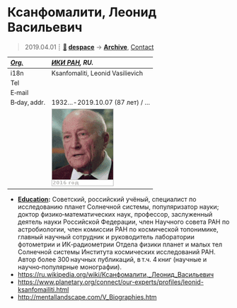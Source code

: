 # Ксанфомалити, Леонид Васильевич
> 2019.04.01 ┊ **[🚀](../index/index.md) [despace](index.md)** → **[Archive](faq.md)**, [Contact](contact.md)

|*[Org.](contact.md)*|*[ИКИ РАН](zz_iki_ras.md), RU.*|
|:--|:--|
|i18n| Ksanfomaliti, Leonid Vasilievich |
|Tel| |
|E‑mail| |
|B‑day, addr.| 1932… ‑ 2019.10.07 (87 лет) / … |
|| ![](f/contact/k/ksanfomaliti_001_animated.gif) |

   - **[Education](edu.md):** Советский, российский учёный, специалист по исследованию планет Солнечной системы, популяризатор науки; доктор физико‑математических наук, профессор, заслуженный деятель науки Российской Федерации, член Научного совета РАН по астробиологии, член комиссии РАН по космической топонимике, главный научный сотрудник и руководитель лаборатории фотометрии и ИК‑радиометрии Отдела физики планет и малых тел Солнечной системы Института космических исследований РАН. Автор более 300 научных публикаций, в т.ч. 4 книг (научные и научно‑популярные монографии).
   - <https://ru.wikipedia.org/wiki/Ксанфомалити,_Леонид_Васильевич>
   - <https://www.planetary.org/connect/our-experts/profiles/leonid-ksanfomailiti.html>
   - <http://mentallandscape.com/V_Biographies.htm>